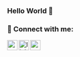 ### Hello World 👋
<!--
**solakramazan/solakramazan** is a ✨ _special_ ✨ repository because its `README.md` (this file) appears on your GitHub profile.

Here are some ideas to get you started:

- 🔭 I’m currently working on ...
- 🌱 I’m currently learning ...
- 👯 I’m looking to collaborate on ...
- 🤔 I’m looking for help with ...
- 💬 Ask me about ...
- 📫 How to reach me: ...
- 😄 Pronouns: ...
- ⚡ Fun fact: ...
-->
### 📩 Connect with me:

[<img align="left" height="24" width="24" src="https://icons8.com/icon/119026/instagram" />][instagram]
[<img align="left" alt="linkedin | LinkedIn" width="24px" src="https://raw.githubusercontent.com/peterthehan/peterthehan/master/assets/linkedin.svg" />][linkedin]
[<img align="left" height="24" width="24" src="https://cdn.jsdelivr.net/npm/simple-icons@v4/icons/gmail.svg" />][gmail]


<br />


[instagram]: https://www.instagram.com/solakramazan48/
[linkedin]: https://www.linkedin.com/in/ramazan-solak-2bb016227/
[gmail]: mailto:solakramazan48@gmail.com
<br />
